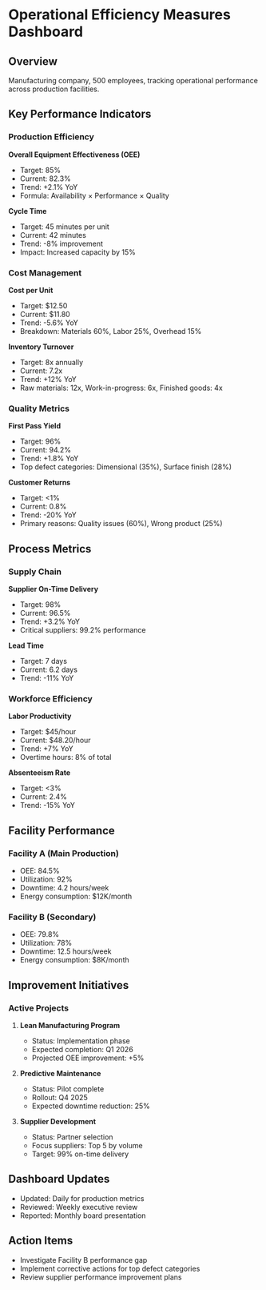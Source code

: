 # Operational Efficiency Measures Dashboard

## Overview
Manufacturing company, 500 employees, tracking operational performance across production facilities.

## Key Performance Indicators

### Production Efficiency
**Overall Equipment Effectiveness (OEE)**
- Target: 85%
- Current: 82.3%
- Trend: +2.1% YoY
- Formula: Availability × Performance × Quality

**Cycle Time**
- Target: 45 minutes per unit
- Current: 42 minutes
- Trend: -8% improvement
- Impact: Increased capacity by 15%

### Cost Management
**Cost per Unit**
- Target: $12.50
- Current: $11.80
- Trend: -5.6% YoY
- Breakdown: Materials 60%, Labor 25%, Overhead 15%

**Inventory Turnover**
- Target: 8x annually
- Current: 7.2x
- Trend: +12% YoY
- Raw materials: 12x, Work-in-progress: 6x, Finished goods: 4x

### Quality Metrics
**First Pass Yield**
- Target: 96%
- Current: 94.2%
- Trend: +1.8% YoY
- Top defect categories: Dimensional (35%), Surface finish (28%)

**Customer Returns**
- Target: <1%
- Current: 0.8%
- Trend: -20% YoY
- Primary reasons: Quality issues (60%), Wrong product (25%)

## Process Metrics

### Supply Chain
**Supplier On-Time Delivery**
- Target: 98%
- Current: 96.5%
- Trend: +3.2% YoY
- Critical suppliers: 99.2% performance

**Lead Time**
- Target: 7 days
- Current: 6.2 days
- Trend: -11% YoY

### Workforce Efficiency
**Labor Productivity**
- Target: $45/hour
- Current: $48.20/hour
- Trend: +7% YoY
- Overtime hours: 8% of total

**Absenteeism Rate**
- Target: <3%
- Current: 2.4%
- Trend: -15% YoY

## Facility Performance

### Facility A (Main Production)
- OEE: 84.5%
- Utilization: 92%
- Downtime: 4.2 hours/week
- Energy consumption: $12K/month

### Facility B (Secondary)
- OEE: 79.8%
- Utilization: 78%
- Downtime: 12.5 hours/week
- Energy consumption: $8K/month

## Improvement Initiatives

### Active Projects
1. **Lean Manufacturing Program**
   - Status: Implementation phase
   - Expected completion: Q1 2026
   - Projected OEE improvement: +5%

2. **Predictive Maintenance**
   - Status: Pilot complete
   - Rollout: Q4 2025
   - Expected downtime reduction: 25%

3. **Supplier Development**
   - Status: Partner selection
   - Focus suppliers: Top 5 by volume
   - Target: 99% on-time delivery

## Dashboard Updates
- Updated: Daily for production metrics
- Reviewed: Weekly executive review
- Reported: Monthly board presentation

## Action Items
- Investigate Facility B performance gap
- Implement corrective actions for top defect categories
- Review supplier performance improvement plans
